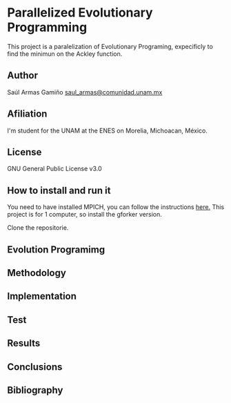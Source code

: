 # Parallelized Evolutionary Programming

This project is a paralelization of Evolutionary Programing, expecificly to find the minimun on the Ackley function.

## Author
Saúl Armas Gamiño
saul_armas@comunidad.unam.mx
## Afiliation

I'm student for the UNAM at the ENES on Morelia, Michoacan, México.

## License
GNU General Public License v3.0

## How to install and run it
You need to have installed MPICH, you can follow the instructions [here.](https://www.mpich.org/static/downloads/3.3.2/mpich-3.3.2-installguide.pdf)
This project is for 1 computer, so install the gforker version.


Clone the repositorie.

## Evolution Programimg

## Methodology

## Implementation

## Test

## Results

## Conclusions

## Bibliography



